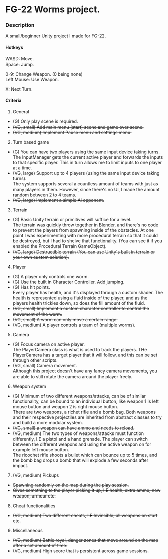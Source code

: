 # FG-22 Worms project.

### Description
A small/beginner Unity project I made for FG-22.

#### Hotkeys
WASD: Move.  
Space: Jump.  

0-9: Change Weapon. (0 being none)  
Left Mouse: Use Weapon.  

X: Next Turn.  

#### Criteria
1. General  
- (G) Only play scene is required.  
- ~~(VG, small) Add main menu (start) scene and game over scene.~~  
- ~~(VG, medium) Implement Pause menu and settings menu.~~  
2. Turn based game  
- (G) You can have two players using the same input device taking turns.  
The InputManager gets the current active player and forwards the inputs to that specific player. This in turn allows me to limit inputs to one player at a time.
- (VG, large) Support up to 4 players (using the same input device taking turns).  
The system supports several a countless amount of teams with just as many players in them. However, since there's no UI, I made the amount random between 2 to 4 teams.  
- ~~(VG, large) Implement a simple AI opponent.~~  
3. Terrain  
- (G) Basic Unity terrain or primitives will suffice for a level.  
The terrain was quickly throw together in Blender, and there's no code to prevent the players from spawning inside of the obstacles. At one point I was experimenting with more procedural terrain so that it could be destroyed, but I had to shelve that functionality. (You can see it if you enabled the Procedural Terrain GameObject).
- ~~(VG, large) Destructible terrain (You can use Unity's built in terrain or your own custom solution).~~  
4. Player  
- (G) A player only controls one worm.  
- (G) Use the built in Character Controller. Add jumping.  
- (G) Has hit points.  
Every player has health, and it's displayed through a custom shader. The health is represented using a fluid inside of the player, and as the players health trickles down, so does the fill amount of the fluid.
- ~~(VG, small) Implement a custom character controller to control the movement of the worm.~~  
- ~~(VG, small) A worm can only move a certain range.~~  
- (VG, medium) A player controls a team of (multiple worms).  
5. Camera  
- (G) Focus camera on active player.  
The PlayerCamera class is what is used to track the players. THe PlayerCamera has a target player that it will follow, and this can be set through other scripts.
- (VG, small) Camera movement.  
Although this project doesn't have any fancy camera movements, you are able to still rotate the camera around the player freely.
6. Weapon system  
- (G) Minimum of two different weapons/attacks, can be of similar functionality, can be bound to an individual button, like weapon 1 is left mouse button and weapon 2 is right mouse button.  
There are two weapons, a richet rifle and a bomb bag. Both weapons and their respective projectiles are inherited from abstract classes to try and build a more modular system.  
- ~~(VG, small) a weapon can have ammo and needs to reload.~~  
- (VG, medium) The two types of weapons/attacks must function differently, I.E a pistol and a hand grenade. The player can switch between the different weapons and using the active weapon on for example left mouse button.  
The ricochet rifle shoots a bullet which can bounce up to 5 times, and the bomb bag drops a bomb that will explode a few seconds after impact.  
7. (VG, medium) Pickups  
- ~~Spawning randomly on the map during the play session.~~  
- ~~Gives something to the player picking it up, I.E health, extra ammo, new weapon, armour etc.~~  
8. Cheat functionalities  
- ~~(VG, medium) Two different cheats, I.E Invincible, all weapons on start etc.~~  
9. Miscellaneous  
- ~~(VG, medium) Battle royal, danger zones that move around on the map after a set amount of time.~~  
- ~~(VG, medium) High score that is persistent across game sessions.~~  
